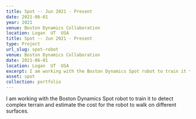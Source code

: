 ```yaml
---
title: Spot -- Jun 2021 - Present
date: 2021-06-01
year: 2021
venue: Boston Dynamics Collaboration
location: Logan	 UT	 USA
title: Spot -- Jun 2021 - Present
type: Project
url_slug: spot-robot
venue: Boston Dynamics Collaboration
date: 2021-06-01
location: Logan	 UT	 USA
excerpt: I am working with the Boston Dynamics Spot robot to train it to detect complex terrain and estimate the cost for the robot to walk on different surfaces.
asset: spot
collection: portfolio
---
```


I am working with the Boston Dynamics Spot robot to train it to detect complex terrain and estimate the cost for the robot to walk on different surfaces.
